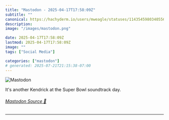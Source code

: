 ```yaml
---
title: "Mastodon - 2025-04-17T17:58:09Z"
subtitle: ""
canonical: https://hachyderm.io/users/mweagle/statuses/114354598034055604
description:
image: "/images/mastodon.png"

date: 2025-04-17T17:58:09Z
lastmod: 2025-04-17T17:58:09Z
image: ""
tags: ["Social Media"]

categories: ["mastodon"]
# generated: 2025-07-21T21:15:38-07:00
---
```

![Mastodon](/images/mastodon.png)

<p>It&#39;s another Kendrick at the Super Bowl soundtrack day.</p>


###### [Mastodon Source 🐘](https://hachyderm.io/@mweagle/114354598034055604)

___
